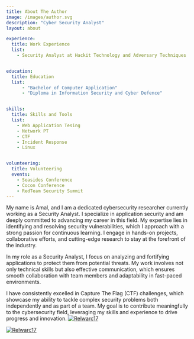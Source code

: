 ```yaml
---
title: About The Author
image: /images/author.svg
description: "Cyber Security Analyst"
layout: about

experience:
  title: Work Experience
  list:
    - Security Analyst at Hackit Technology and Adversary Techniques


education:  
  title: Education  
  list:    
      - "Bachelor of Computer Application"
      - "Diploma in Information Security and Cyber Defence"


skills:
  title: Skills and Tools
  list:
    - Web Application Tesing
    - Network PT
    - CTF
    - Incident Response
    - Linux


volunteering:
  title: Volunteering
  events:
    - Seasides Conference
    - Cocon Conference
    - RedTeam Security Summit
---
```



My name is Amal, and I am a dedicated cybersecurity researcher currently working as a Security Analyst. I specialize in application security and am deeply committed to advancing my career in this field. My expertise lies in identifying and resolving security vulnerabilities, which I approach with a strong passion for continuous learning. I engage in hands-on projects, collaborative efforts, and cutting-edge research to stay at the forefront of the industry.

In my role as a Security Analyst, I focus on analyzing and fortifying applications to protect them from potential threats. My work involves not only technical skills but also effective communication, which ensures smooth collaboration with team members and adaptability in fast-paced environments.

I have consistently excelled in Capture The Flag (CTF) challenges, which showcase my ability to tackle complex security problems both independently and as part of a team. My goal is to contribute meaningfully to the cybersecurity field, leveraging my skills and experience to drive progress and innovation.
[ ![Relwarc17](https://www.hackthebox.eu/badge/image/1240252)](https://www.hackthebox.eu/home/users/profile/1240252) 

[ ![Relwarc17](https://tryhackme-badges.s3.amazonaws.com/0xkratos.png)](https://tryhackme-badges.s3.amazonaws.com/0xkratos.png) 



